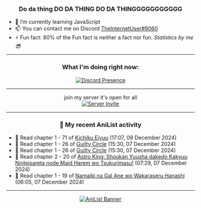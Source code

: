 <div align="center">

### Do da thing DO DA THING DO DA THINGGGGGGGGGGG
</div>

- 🌱 I’m currently learning JavaScript
- 📫 You can contact me on Discord [TheInternetUser#9060](https://discord.com/users/534117072796385300)
- ⚡ Fun fact: 80% of the Fun fact is neither a fact nor fun. _Statistics by me 😎_
<hr>

<div align="center">

### What I'm doing right now:
[![Discord Presence](https://lanyard.cnrad.dev/api/534117072796385300)](https://discord.com/users/534117072796385300)
<hr>

join my server it's open for all <br>
[![Server Invite](https://invidget.switchblade.xyz/bfYgVHxrSs)](https://discord.gg/bfYgVHxrSs)

<hr>
  
### 🌸 My recent AniList activity

</div>

<!-- ANILIST_ACTIVITY:start -->

-   📖 Read chapter 1 - 71 of [Kichiku Eiyuu](https://anilist.co/manga/139415) (17:07, 09 December 2024)
-   📖 Read chapter 1 - 26 of [Guilty Circle](https://anilist.co/manga/133592) (15:30, 07 December 2024)
-   📖 Read chapter 1 - 26 of [Guilty Circle](https://anilist.co/manga/133592) (15:30, 07 December 2024)
-   📖 Read chapter 2 - 20 of [Astro King: Shoukan Yuusha dakedo Kakyuu Ninteisareta node Maid Harem wo Tsukurimasu!](https://anilist.co/manga/151865) (07:29, 07 December 2024)
-   📖 Read chapter 1 - 19 of [Namaiki na Gal Ane wo Wakaraseru Hanashi](https://anilist.co/manga/179506) (06:05, 07 December 2024)

<!-- ANILIST_ACTIVITY:end -->
<hr>

<div align="center">

[![AniList Banner](https://img.anili.st/User/929966)](https://anilist.co/user/TheInternetUser)

<!-- ![Profile views](https://gpvc.arturio.dev/TheInternetUse7) Since 2023-01-09 -->
<br>


</div>
